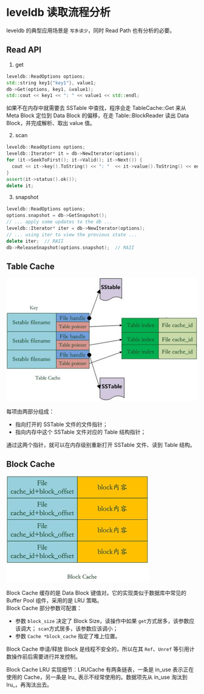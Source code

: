 # leveldb 读取流程分析

leveldb 的典型应用场景是 `写多读少`，同时 Read Path 也有分析的必要。

## Read API

1. get

```cpp
leveldb::ReadOptions options;
std::string key1{"key1"}, value1;
db->Get(options, key1, &value1);
std::cout << key1 << ": " << value1 << std::endl;
```

如果不在内存中就需要去 SSTable 中查找，程序会走 TableCache::Get 来从 Meta Block 定位到 Data Block 的偏移，在走 Table::BlockReader 读出 Data Block，并完成解析、取出 value 值。

2. scan

```cpp
leveldb::ReadOptions options;
leveldb::Iterator* it = db->NewIterator(options);
for (it->SeekToFirst(); it->Valid(); it->Next()) {
  cout << it->key().ToString() << ": "  << it->value().ToString() << endl;
}
assert(it->status().ok());
delete it;
```

3. snapshot

```cpp
leveldb::ReadOptions options;
options.snapshot = db->GetSnapshot();
// ... apply some updates to the db ...
leveldb::Iterator* iter = db->NewIterator(options);
// ... using iter to view the previous state ...
delete iter;  // RAII
db->ReleaseSnapshot(options.snapshot);  // RAII
```

## Table Cache

![](./images/table_cache.png)

每项由两部分组成：

- 指向打开的 SSTable 文件的文件指针；
- 指向内存中这个 SSTable 文件对应的 Table 结构指针；

通过这两个指针，就可以在内存级别重新打开 SSTable 文件、读到 Table 结构。

## Block Cache

![](./images/block_cache.png)

Block Cache 缓存的是 Data Block 键值对。它的实现类似于数据库中常见的 Buffer Pool 组件，采用的是 LRU 策略。   
Block Cache 部分参数可配置：

- 参数 `block_size` 决定了 Block Size，读操作中如果 `get`方式居多，该参数应该调大； `scan`方式居多，该参数应该调小；
- 参数 `Cache *block_cache` 指定了堆上位置。

Block Cache 申请/释放 Block 是线程不安全的，所以在其 `Ref`、`Unref` 等引用计数操作前后需要进行并发控制。

Block Cache LRU 实现细节：LRUCache 有两条链表，一条是 in_use 表示正在使用的 Cache，另一条是 lru_ 表示不经常使用的。数据项先从 in_use 淘汰到 lru_，再淘汰出去。